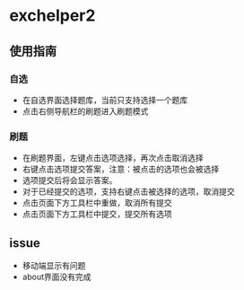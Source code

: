 # exchelper2

## 使用指南

### 自选

- 在自选界面选择题库，当前只支持选择一个题库
- 点击右侧导航栏的刷题进入刷题模式

### 刷题

- 在刷题界面，左键点击选项选择，再次点击取消选择
- 右键点击选项提交答案，注意：被点击的选项也会被选择
- 选项提交后将会显示答案。
- 对于已经提交的选项，支持右键点击被选择的选项，取消提交
- 点击页面下方工具栏中重做，取消所有提交
- 点击页面下方工具栏中提交，提交所有选项

## issue

- 移动端显示有问题
- about界面没有完成